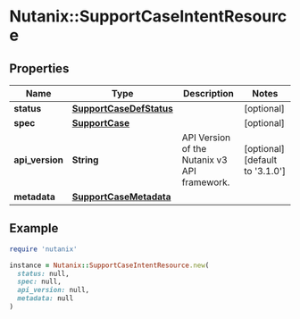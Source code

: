 # Nutanix::SupportCaseIntentResource

## Properties

| Name | Type | Description | Notes |
| ---- | ---- | ----------- | ----- |
| **status** | [**SupportCaseDefStatus**](SupportCaseDefStatus.md) |  | [optional] |
| **spec** | [**SupportCase**](SupportCase.md) |  | [optional] |
| **api_version** | **String** | API Version of the Nutanix v3 API framework. | [optional][default to &#39;3.1.0&#39;] |
| **metadata** | [**SupportCaseMetadata**](SupportCaseMetadata.md) |  |  |

## Example

```ruby
require 'nutanix'

instance = Nutanix::SupportCaseIntentResource.new(
  status: null,
  spec: null,
  api_version: null,
  metadata: null
)
```

